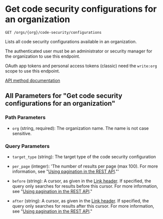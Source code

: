 # Get code security configurations for an organization

`GET /orgs/{org}/code-security/configurations`

Lists all code security configurations available in an organization.

The authenticated user must be an administrator or security manager for the organization to use this endpoint.

OAuth app tokens and personal access tokens (classic) need the `write:org` scope to use this endpoint.

[API method documentation](https://docs.github.com/rest/code-security/configurations#get-code-security-configurations-for-an-organization)

## All Parameters for "Get code security configurations for an organization"

### Path Parameters

- `org` (string, required): The organization name. The name is not case sensitive.
### Query Parameters

- `target_type` (string): The target type of the code security configuration
- `per_page` (integer): 'The number of results per page (max 100). For more information, see "[Using pagination in the REST API](https://docs.github.com/rest/using-the-rest-api/using-pagination-in-the-rest-api)."'

- `before` (string): A cursor, as given in the [Link header](https://docs.github.com/rest/guides/using-pagination-in-the-rest-api#using-link-headers). If specified, the query only searches for results before this cursor. For more information, see "[Using pagination in the REST API](https://docs.github.com/rest/using-the-rest-api/using-pagination-in-the-rest-api)."
- `after` (string): A cursor, as given in the [Link header](https://docs.github.com/rest/guides/using-pagination-in-the-rest-api#using-link-headers). If specified, the query only searches for results after this cursor. For more information, see "[Using pagination in the REST API](https://docs.github.com/rest/using-the-rest-api/using-pagination-in-the-rest-api)."
